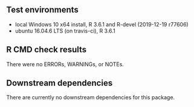 ## Test environments
* local Windows 10 x64 install, R 3.6.1 and R-devel (2019-12-19 r77606)
* ubuntu 16.04.6 LTS (on travis-ci), R 3.6.1


## R CMD check results
There were no ERRORs, WARNINGs, or NOTEs.


## Downstream dependencies
There are currently no downstream dependencies for this package.
